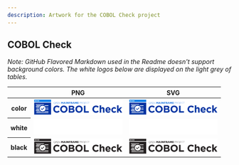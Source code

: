 ```yaml
---
description: Artwork for the COBOL Check project
---
```


## COBOL Check

*Note: GitHub Flavored Markdown used in the Readme doesn't support background colors. The white logos below are displayed on the light grey of tables.*

<table class="logos-table">
	<thead>
		<tr>
			<th></th>
			<th>PNG</th>
			<th>SVG</th>
		</tr>
	</thead>	
    <tbody>
		<tr>
			<th>color</th>
			<td><a href="color/cobol-check-color.png" download><img src="color/cobol-check-color.png" width="200"></a></td>
			<td><a href="color/cobol-check-color.svg" download><img src="color/cobol-check-color.svg" width="200"></a></td>
		</tr>
		<tr>
			<th>white</th>
			<td><a href="white/cobol-check-white.png" download><img src="white/cobol-check-white.png" width="200"></a></td>
			<td><a href="white/cobol-check-white.svg" download><img src="white/cobol-check-white.svg" width="200"></a></td>
		</tr>
		<tr>
			<th>black</th>
			<td><a href="black/cobol-check-black.png" download><img src="black/cobol-check-black.png" width="200"></a></td>
			<td><a href="black/cobol-check-black.svg" download><img src="black/cobol-check-black.svg" width="200"></a></td>
		</tr>
	</tbody>	
</table>



